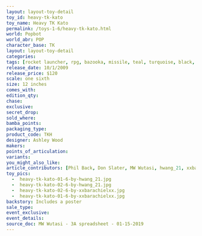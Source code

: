 ```yaml
---
layout: layout-toy-detail 
toy_id: heavy-tk-kato
toy_name: Heavy TK Kato
permalink: /toys-1-6/heavy-tk-kato.html
world: Popbot
world_abr: POP
character_base: TK
layout: layout-toy-detail
categories: 
tags: [rocket launcher, rpg, bazooka, missile, teal, turquoise, black, tomorrow king]
release_date: 10/1/2009
release_price: $120 
scale: one sixth
size: 12 inches
comes_with: 
edition_qty: 
chase: 
exclusive: 
secret_drop: 
sold_where: 
bamba_points: 
packaging_type: 
product_code: TKH
designer: Ashley Wood
makers: 
points_of_articulation: 
variants: 
you_might_also_like: 
article_contributors: [Phil Back, Don Slater, MW Wutasi, hwang_21, xxbarachielxx]
toy_pics: 
  -  heavy-tk-kato-01-6-by-hwang_21.jpg
  -  heavy-tk-kato-02-6-by-hwang_21.jpg
  -  heavy-tk-kato-02-6-by-xxbarachielxx.jpg
  -  heavy-tk-kato-01-6-by-xxbarachielxx.jpg
backstory: Includes a poster
sale_type: 
event_exclusive: 
event_details: 
source_doc: MW Wutasi - 3A spreadsheet - 01-15-2019
---
```

